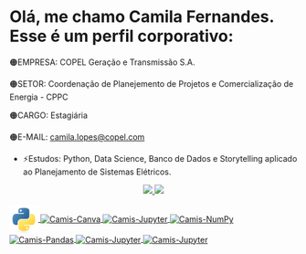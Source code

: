 # Olá, me chamo Camila Fernandes. Esse é um perfil corporativo:
 
🟠EMPRESA: COPEL Geração e Transmissão S.A.

🟠SETOR: Coordenação de Planejemento de Projetos e Comercialização de Energia - CPPC 

🟠CARGO: Estagiária 

🟠E-MAIL: camila.lopes@copel.com 

- ⚡Estudos: Python, Data Science, Banco de Dados e Storytelling aplicado ao Planejamento de Sistemas Elétricos.

<div align="center">
  <a href="https://github.com/camilacopel">
  <img height="129em" src="https://github-readme-stats.vercel.app/api?username=camilacopel&show_icons=true&theme=codeSTACKr&include_all_commits=true&count_private=true"/>
  <img height="129em" src="https://github-readme-stats.vercel.app/api/top-langs/?username=camilacopel&layout=compact&langs_count=7&theme=codeSTACKr"/>
</div>
<div style="display: inline_block"><br>
  <img align="center" alt="Camis-Python" height="50" width="50" src="https://raw.githubusercontent.com/devicons/devicon/master/icons/python/python-original.svg">
  <img align="center" alt="Camis-Canva" height="50" width="50" src="https://cdn.jsdelivr.net/gh/devicons/devicon/icons/canva/canva-original.svg">
  <img align="center" alt="Camis-Jupyter" height="50" width="50" src="https://cdn.jsdelivr.net/gh/devicons/devicon/icons/jupyter/jupyter-original-wordmark.svg">
  <img align="center" alt="Camis-NumPy" height="50" width="50" src="https://cdn.jsdelivr.net/gh/devicons/devicon/icons/numpy/numpy-original-wordmark.svg">
  <img align="center" alt="Camis-Pandas" height="50" width="50" src="https://cdn.jsdelivr.net/gh/devicons/devicon/icons/pandas/pandas-original-wordmark.svg">
  <img align="center" alt="Camis-Jupyter" height="50" width="50" src="https://cdn.jsdelivr.net/gh/devicons/devicon/icons/numpy/numpy-original-wordmark.svg">
  <img align="center" alt="Camis-Jupyter" height="50" width="50" src="https://cdn.jsdelivr.net/gh/devicons/devicon/icons/numpy/numpy-original-wordmark.svg">         
</div>
  
  ##
